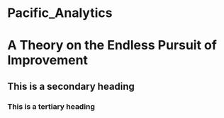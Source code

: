 # Pacific_Analytics

# A Theory on the Endless Pursuit of Improvement

## This is a secondary heading
### This is a tertiary heading
